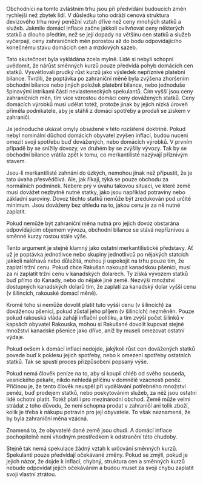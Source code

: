 Obchodníci na tomto zvláštním trhu jsou při předvídání budoucích změn rychlejší než zbytek lidí. V důsledku toho odráží cenová struktura devizového trhu nový peněžní vztah dříve než ceny mnohých statků a služeb. Jakmile domácí inflace začne jakkoli ovlivňovat ceny některých statků a dlouho předtím, než se její dopady na většinu cen statků a služeb vyčerpají, ceny zahraničních měn porostou až do bodu odpovídajícího konečnému stavu domácích cen a mzdových sazeb.

Tato skutečnost byla vykládána zcela mylně. Lidé si nebyli schopni uvědomit, že nárůst směnných kurzů pouze předvídá pohyb domácích cen statků. Vysvětlovali prudký růst kurzů jako výsledek nepříznivé platební bilance. Tvrdili, že poptávka po zahraniční měně byla zvýšena zhoršením obchodní bilance nebo jiných položek platební bilance, nebo jednoduše špinavými intrikami části nevlasteneckých spekulantů. Čím vyšší jsou ceny zahraničních měn, tím více vzrostou domácí ceny dovážených statků. Ceny domácích výrobků musí udělat totéž, protože jinak by jejich nízká úroveň přiměla podnikatele, aby je stáhli z domácí spotřeby a prodali se ziskem v zahraničí.

Je jednoduché ukázat omyly obsažené v této rozšířené doktríně. Pokud nebyl nominální důchod domácích obyvatel zvýšen inflací, budou nuceni omezit svoji spotřebu buď dovážených, nebo domácích výrobků. V prvním případě by se snížily dovozy, ve druhém by se zvýšily vývozy. Tak by se obchodní bilance vrátila zpět k tomu, co merkantilisté nazývají příznivým stavem.

Jsou-li merkantilisté zahnáni do úzkých, nemohou jinak než připustit, že je tato úvaha přesvědčivá. Ale, jak říkají, týká se pouze obchodu za normálních podmínek. Nebere prý v úvahu takovou situaci, ve které země musí dovážet nezbytně nutné statky, jako jsou například potraviny nebo základní suroviny. Dovoz těchto statků nemůže být zredukován pod určité minimum. Jsou dováženy bez ohledu na to, jakou cenu je za ně nutné zaplatit.

Pokud nemůže být zahraniční měna nutná pro jejich dovoz obstarána odpovídajícím objemem vývozu, obchodní bilance se stává nepříznivou a směnné kurzy rostou stále výše.

Tento argument je stejně klamný jako ostatní merkantilistické představy. Ať už je poptávka jednotlivce nebo skupiny jednotlivců po nějakých statcích jakkoli naléhavá nebo důležitá, mohou ji uspokojit na trhu pouze tím, že zaplatí tržní cenu. Pokud chce Rakušan nakoupit kanadskou pšenici, musí za ni zaplatit tržní cenu v kanadských dolarech. Ty získá vývozem statků buď přímo do Kanady, nebo do nějaké jiné země. Nezvýší množství dostupných kanadských dolarů tím, že zaplatí za kanadský dolar vyšší cenu (v šilincích, rakouské domácí měně).

Kromě toho si nemůže dovolit platit tuto vyšší cenu (v šilincích) za dováženou pšenici, pokud zůstal jeho příjem (v šilincích) nezměněn. Pouze pokud rakouská vláda zahájí inflační politiku, a tím zvýší počet šilinků v kapsách obyvatel Rakouska, mohou si Rakušané dovolit kupovat stejné množství kanadské pšenice jako dříve, aniž by museli omezovat ostatní výdaje.

Pokud ovšem k domácí inflaci nedojde, jakýkoli růst cen dovážených statků povede buď k poklesu jejich spotřeby, nebo k omezení spotřeby ostatních statků. Tak se spustí proces přizpůsobení popsaný výše.

Pokud nemá člověk peníze na to, aby si koupil chléb od svého souseda, vesnického pekaře, nikdo nehledá příčinu v domnělé vzácnosti peněz. Příčinou je, že tento člověk neuspěl při vydělávání potřebného množství peněz, buď prodejem statků, nebo poskytováním služeb, za něž jsou ostatní lidé ochotni platit. Totéž platí i pro mezinárodní obchod. Země může velmi strádat z toho důvodu, že není schopna prodat v zahraničí ani tolik zboží, kolik je třeba k nákupu potravin pro její obyvatele. To však neznamená, že by byla zahraniční měna vzácná.

Znamená to, že obyvatelé dané země jsou chudí. A domácí inflace pochopitelně není vhodným prostředkem k odstranění této chudoby.

Stejně tak nemá spekulace žádný vztah k určování směnných kurzů. Spekulanti pouze předvídají očekávané změny. Pokud se zmýlí, pokud je jejich názor, že dojde k inflaci, chybný, struktura cen a směnných kurzů nebude odpovídat jejich očekáváním a budou muset za svoji chybu zaplatit svoji vlastní ztrátou.